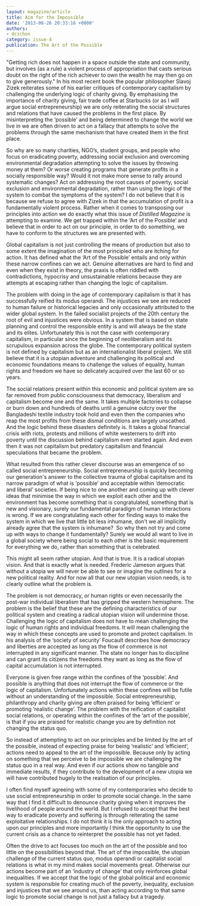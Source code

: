 ```yaml
---
layout: magazine/article
title: Aim for the Impos­si­ble
date: '2013-08-26 20:33:16 +0000'
authors:
- dcichon
category: issue-4
publication: The Art of the Possible
---
```

"Getting rich does not happen in a space outside the state and community, but involves (as a rule) a violent process of appropriation that casts serious doubt on the right of the rich achiever to own the wealth he may then go on to give generously." In his most recent book the popular philosopher Slavoj Zizek reiterates some of his earlier critiques of contemporary capitalism by challenging the underlying logic of charity giving. By emphasising the importance of charity giving, fair trade coffee at Starbucks (or as I will argue social entrepreneurship) we are only reiterating the social structures and relations that have caused the problems in the first place. By misinterpreting the ‘possible’ and being determined to change the world we live in we are often driven to act on a fallacy that attempts to solve the problems through the same mechanism that have created them in the first place.

So why are so many charities, NGO’s, student groups, and people who focus on eradicating poverty, addressing social exclusion and overcoming environmental degradation attempting to solve the issues by throwing money at them? Or worse creating programs that generate profits in a socially responsible way? Would it not make more sense to rally around systematic changes? Act on addressing the root causes of poverty, social exclusion and environmental degradation, rather than using the logic of the system to combat the symptoms of the system? I do not believe that it is because we refuse to agree with Zizek in that the accumulation of profit is a fundamentally violent process. Rather when it comes to transposing our principles into action we do exactly what this issue of <em>Distilled Magazine</em> is attempting to examine. We get trapped within the ‘Art of the Possible’ and believe that in order to act on our principle, in order to do something, we have to conform to the structures we are presented with.

Global capitalism is not just controlling the means of production but also to some extent the imagination of the most principled who are itching for action. It has defined what the ‘Art of the Possible’ entails and only within these narrow confines can we act. Genuine alternatives are hard to find and even when they exist in theory, the praxis is often riddled with contradictions, hypocrisy and unsustainable relations because they are attempts at escaping rather than changing the logic of capitalism.

The problem with doing in the age of contemporary capitalism is that it has successfully reified its modus operandi. The injustices we see are reduced to human failure or historical legacies and only occasionally attributed to the wider global system. In the failed socialist projects of the 20th century the root of evil and injustices were obvious. In a system that is based on state planning and control the responsible entity is and will always be the state and its elites. Unfortunately this is not the case with contemporary capitalism, in particular since the beginning of neoliberalism and its scrupulous expansion across the globe. The contemporary political system is not defined by capitalism but as an internationalist liberal project. We still believe that it is a utopian adventure and challenging its political and economic foundations means to challenge the values of equality, human rights and freedom we have so delicately acquired over the last 60 or so years.

The social relations present within this economic and political system are so far removed from public consciousness that democracy, liberalism and capitalism become one and the same. It takes multiple factories to collapse or burn down and hundreds of deaths until a genuine outcry over the Bangladeshi textile industry took hold and even then the companies who reap the most profits from these dismal conditions are largely unscathed. And the logic behind these disasters definitely is. It takes a global financial crisis with riots, protests and millions of white westerners to drift into poverty until the discussion behind capitalism even started again. And even then it was not capitalism but predatory capitalism and financial speculations that became the problem.

What resulted from this rather clever discourse was an emergence of so called social entrepreneurship. Social entrepreneurship is quickly becoming our generation's answer to the collective trauma of global capitalism and its narrow paradigm of what is ‘possible’ and acceptable within ‘democratic and liberal’ societies. If being nice to one another and coming up with clever ideas that minimise the way in which we exploit each other and the environment has become something that is congratulated, something that is new and visionary, surely our fundamental paradigm of human interactions is wrong. If we are congratulating each other for finding ways to make the system in which we live that little bit less inhumane, don’t we all implicitly already agree that the system is inhumane?  So why then not try and come up with ways to change it fundamentally? Surely we would all want to live in a global society where being social to each other is the basic requirement for everything we do, rather than something that is celebrated.

This might all seem rather utopian. And that is true. It is a radical utopian vision. And that is exactly what is needed. Frederic Jameson argues that without a utopia we will never be able to see or imagine the outlines for a new political reality. And for now all that our new utopian vision needs, is to clearly outline what the problem is.

The problem is not democracy, or human rights or even necessarily the post-war individual liberalism that has gripped the western hemisphere. The problem is the belief that these are the defining characteristics of our political system and creating a radical utopian vision will undermine those. Challenging the logic of capitalism does not have to mean challenging the logic of human rights and individual freedoms. It will mean challenging the way in which these concepts are used to promote and protect capitalism. In his analysis of the ‘society of security’ Foucault describes how democracy and liberties are accepted as long as the flow of commerce is not interrupted in any significant manner. The state no longer has to discipline and can grant its citizens the freedoms they want as long as the flow of capital accumulation is not interrupted.

Everyone is given free range within the confines of the ‘possible’. And possible is anything that does not interrupt the flow of commerce or the logic of capitalism. Unfortunately actions within these confines will be futile without an understanding of the impossible. Social entrepreneurship, philanthropy and charity giving are often praised for being ‘efficient’ or promoting ‘realistic change’. The problem with the reification of capitalist social relations, or operating within the confines of the ‘art of the possible’, is that if you are praised for realistic change you are by definition not changing the status quo.

So instead of attempting to act on our principles and be limited by the art of the possible, instead of expecting praise for being ‘realistic’ and ‘efficient’, actions need to appeal to the art of the impossible. Because only by acting on something that we perceive to be impossible we are challenging the status quo in a real way. And even if our actions show no tangible and immediate results, if they contribute to the development of a new utopia we will have contributed hugely to the realisation of our principles.

I often find myself agreeing with some of my contemporaries who decide to use social entrepreneurship in order to promote social change. In the same way that I find it difficult to denounce charity giving when it improves the livelihood of people around the world. But I refused to accept that the best way to eradicate poverty and suffering is through reiterating the same exploitative relationships. I do not think it is the only approach to acting upon our principles and more importantly I think the opportunity to use the current crisis as a chance to reinterpret the possible has not yet faded.

Often the drive to act focuses too much on the art of the possible and too little on the possibilities beyond that. The art of the impossible, the utopian challenge of the current status quo, modus operandi or capitalist social relations is what in my mind makes social movements great. Otherwise our actions become part of an ‘industry of change’ that only reinforces global inequalities. If we accept that the logic of the global political and economic system is responsible for creating much of the poverty, inequality, exclusion and injustices that we see around us, than acting according to that same logic to promote social change is not just a fallacy but a tragedy.
